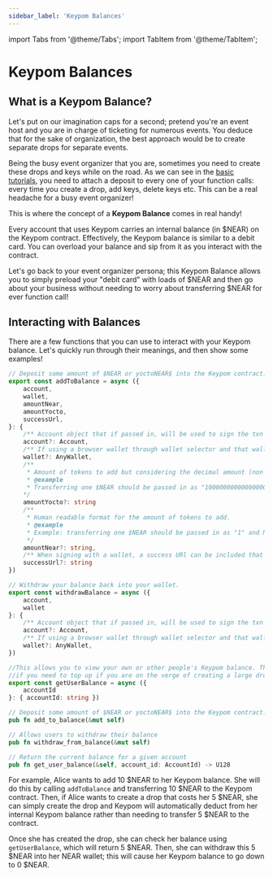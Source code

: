 ```yaml
---
sidebar_label: 'Keypom Balances'
---
```

import Tabs from '@theme/Tabs';
import TabItem from '@theme/TabItem';

# Keypom Balances
## What is a Keypom Balance?
Let's put on our imagination caps for a second; pretend you're an event host and you are in charge of ticketing for numerous events. You deduce that for the sake of organization, the best approach would be to create separate drops for separate events. 

Being the busy event organizer that you are, sometimes you need to create these drops and keys while on the road. As we can see in the [basic tutorials](../../Tutorials/Basics/simple-drops.md), you need to attach a deposit to every one of your function calls: every time you create a drop, add keys, delete keys etc. This can be a real headache for a busy event organizer!

This is where the concept of a **Keypom Balance** comes in real handy!

Every account that uses Keypom carries an internal balance (in $NEAR) on the Keypom contract. Effectively, the Keypom balance is similar to a debit card. You can overload your balance and sip from it as you interact with the contract.  

Let's go back to your event organizer persona; this Keypom Balance allows you to simply preload your "debit card" with loads of $NEAR and then go about your business without needing to worry about transferring $NEAR for ever function call!
## Interacting with Balances
There are a few functions that you can use to interact with your Keypom balance. Let's quickly run through their meanings, and then show some examples!

<Tabs>
<TabItem value="KPJS" label="🔑Keypom-JS SDK">

```ts
// Deposit some amount of $NEAR or yoctoNEAR$ into the Keypom contract. This amount can then be used to create drops or add keys without having to explicitly attach a deposit every time. It can be thought of like a bank account.
export const addToBalance = async ({
	account,
	wallet,
	amountNear,
	amountYocto,
	successUrl,
}: {
	/** Account object that if passed in, will be used to sign the txn instead of the funder account. */
	account?: Account,
	/** If using a browser wallet through wallet selector and that wallet should sign the transaction, pass in the object. */
	wallet?: AnyWallet,
	/** 
	 * Amount of tokens to add but considering the decimal amount (non human-readable).
	 * @example
	 * Transferring one $NEAR should be passed in as "1000000000000000000000000" and NOT "1" 
	*/
	amountYocto?: string
	/**
	 * Human readable format for the amount of tokens to add.
	 * @example
	 * Example: transferring one $NEAR should be passed in as "1" and NOT "1000000000000000000000000"
	 */
	amountNear?: string,
	/** When signing with a wallet, a success URl can be included that the user will be redirected to once the transaction has been successfully signed. */
	successUrl?: string
})

// Withdraw your balance back into your wallet. 
export const withdrawBalance = async ({
	account,
	wallet
}: {
	/** Account object that if passed in, will be used to sign the txn instead of the funder account. */
	account?: Account,
	/** If using a browser wallet through wallet selector and that wallet should sign the transaction, pass in the object. */
	wallet?: AnyWallet,
})

//This allows you to view your own or other people's Keypom balance. This can be useful to determine 
//if you need to top up if you are on the verge of creating a large drop
export const getUserBalance = async ({
	accountId
}: { accountId: string })
```

</TabItem>
<TabItem value="KP" label="🗝️Keypom">

```rust
// Deposit some amount of $NEAR or yoctoNEAR$ into the Keypom contract. This amount can then be used to create drops or add keys without having to explicitly attach a deposit every time. It can be thought of like a bank account.
pub fn add_to_balance(&mut self)

// Allows users to withdraw their balance
pub fn withdraw_from_balance(&mut self) 

// Return the current balance for a given account
pub fn get_user_balance(&self, account_id: AccountId) -> U128
```

</TabItem>
</Tabs>



For example, Alice wants to add 10 $NEAR to her Keypom balance. She will do this by calling `addToBalance` and transferring 10 $NEAR to the Keypom contract. Then, if Alice wants to create a drop that costs her 5 $NEAR, she can simply create the drop and Keypom will automatically deduct from her internal Keypom balance rather than needing to transfer 5 $NEAR to the contract.  

Once she has created the drop, she can check her balance using `getUserBalance`, which will return 5 $NEAR. Then, she can withdraw this 5 $NEAR into her NEAR wallet; this will cause her Keypom balance to go down to 0 $NEAR. 
